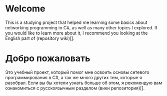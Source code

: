 # Welcome
This is a studying project that helped me learning some basics about networking programming in C#, as well as many other topics I explored. If you would like to learn more about it, I recommend you looking at the English part of (repository wiki)[]. 

# Добро пожаловать
Это учебный проект, который помог мне освоить основы сетевого программирования в C#, а так же много других тем, которые я разобрал. Если вы бы хотели узнать больше об этом, я рекомендую вам ознакомиться с русскоязычным разделом (вики репозитория)[].
